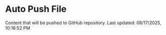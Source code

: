 # Auto Push File

Content that will be pushed to GitHub repository.
Last updated: 08/17/2025, 10:16:52 PM